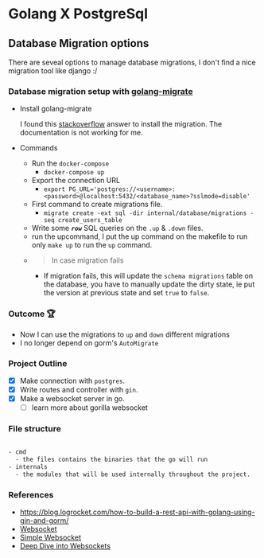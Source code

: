 # Golang X PostgreSql

## Database Migration options

There are seveal options to manage database migrations, I don't find a nice migration
tool like django :/

### Database migration setup with [golang-migrate](https://github.com/golang-migrate/migrate)

- Install golang-migrate

  I found this [stackoverflow](https://stackoverflow.com/questions/66621682/unable-to-install-golang-migrate-library-on-ubuntu-20-4) answer to install the migration. The documentation is not working
  for me.

- Commands
  - Run the `docker-compose`
    - `docker-compose up`
  - Export the connection URL
    - `export PG_URL='postgres://<username>:<password>@localhost:5432/<database_name>?sslmode=disable'`
  - First command to create migrations file.
    - `migrate create -ext sql -dir internal/database/migrations -seq create_users_table`
  - Write some **_`row`_** SQL queries on the `.up` & `.down` files.
  - run the upcommand, I put the up command on the makefile to run only `make up` to run the `up` command.
  - > In case migration fails
    - If migration fails, this will update the `schema migrations` table on the database, you have to manually update the dirty state, ie put the version at previous state and set `true` to `false`.

### Outcome 🏆

- Now I can use the migrations to `up` and `down` different migrations
- I no longer depend on gorm's `AutoMigrate`

### Project Outline

- [x] Make connection with `postgres`.
- [x] Write routes and controller with `gin`.
- [x] Make a websocket server in go.
  - [ ] learn more about gorilla websocket

### File structure

```bash

- cmd
  - the files contains the binaries that the go will run
- internals
  - the modules that will be used internally throughout the project.

```

### References

- https://blog.logrocket.com/how-to-build-a-rest-api-with-golang-using-gin-and-gorm/
- [Websocket](https://github.com/gorilla/websocket)
- [Simple Websocket](http://arlimus.github.io/articles/gin.and.gorilla/)
- [Deep Dive into Websockets](https://blog.bitsrc.io/deep-dive-into-websockets-e6c4c7622423)

